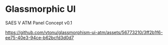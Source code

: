 # Glassmorphic UI
SAES V ATM Panel Concept v0.1



https://github.com/vtonu/glassmorphism-ui-atm/assets/56773210/3ff2b1f6-ee75-40e3-94ce-b62bcfd3d0d7

